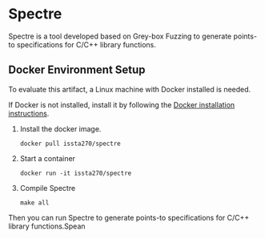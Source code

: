 # Spectre

Spectre is a tool developed based on Grey-box Fuzzing to generate points-to specifications for C/C++ library functions.

## Docker Environment Setup

To evaluate this artifact, a Linux machine with Docker installed is needed.

If Docker is not installed, install it by following the [Docker installation instructions](https://docs.docker.com/get-docker/).

1. Install the docker image.

    ```
    docker pull issta270/spectre
    ```
   
2. Start a container

   ```
   docker run -it issta270/spectre
   ```
3. Compile Spectre
   ```
   make all
   ```

Then you can run Spectre to generate points-to specifications for C/C++ library functions.Spean
